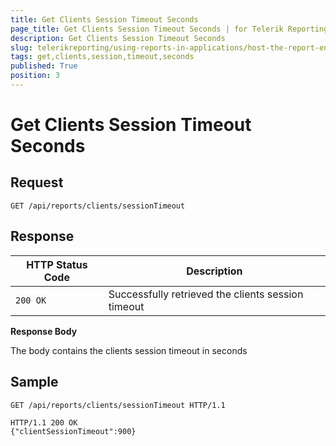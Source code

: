 ```yaml
---
title: Get Clients Session Timeout Seconds
page_title: Get Clients Session Timeout Seconds | for Telerik Reporting Documentation
description: Get Clients Session Timeout Seconds
slug: telerikreporting/using-reports-in-applications/host-the-report-engine-remotely/telerik-reporting-rest-services/rest-api-reference/clients-api/get-clients-session-timeout-seconds
tags: get,clients,session,timeout,seconds
published: True
position: 3
---
```


# Get Clients Session Timeout Seconds



## Request

    
````
GET /api/reports/clients/sessionTimeout
````

## Response


| HTTP Status Code | Description |
| ------ | ------ |
|`200 OK`|Successfully retrieved the clients session timeout|


__Response Body__ 

The body contains the clients session timeout in seconds         

## Sample

    
````
GET /api/reports/clients/sessionTimeout HTTP/1.1
````
````
HTTP/1.1 200 OK
{"clientSessionTimeout":900}
````



